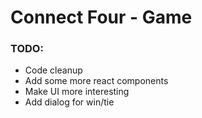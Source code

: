 # Connect Four - Game

### TODO:
- Code cleanup
- Add some more react components
- Make UI more interesting
- Add dialog for win/tie